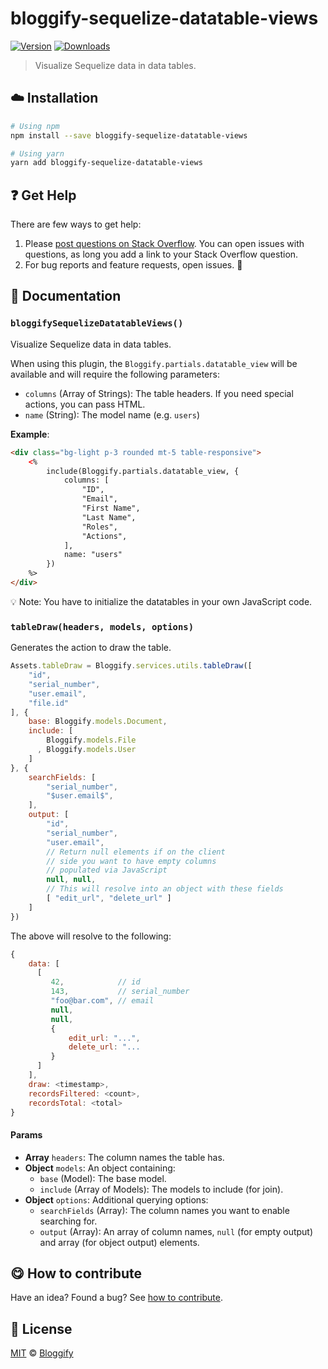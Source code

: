 <!-- Please do not edit this file. Edit the `blah` field in the `package.json` instead. If in doubt, open an issue. -->


















# bloggify-sequelize-datatable-views

 [![Version](https://img.shields.io/npm/v/bloggify-sequelize-datatable-views.svg)](https://www.npmjs.com/package/bloggify-sequelize-datatable-views) [![Downloads](https://img.shields.io/npm/dt/bloggify-sequelize-datatable-views.svg)](https://www.npmjs.com/package/bloggify-sequelize-datatable-views)







> Visualize Sequelize data in data tables.

















## :cloud: Installation

```sh
# Using npm
npm install --save bloggify-sequelize-datatable-views

# Using yarn
yarn add bloggify-sequelize-datatable-views
```






















## :question: Get Help

There are few ways to get help:



 1. Please [post questions on Stack Overflow](https://stackoverflow.com/questions/ask). You can open issues with questions, as long you add a link to your Stack Overflow question.
 2. For bug reports and feature requests, open issues. :bug:





## :memo: Documentation


### `bloggifySequelizeDatatableViews()`
Visualize Sequelize data in data tables.

When using this plugin, the `Bloggify.partials.datatable_view` will be
available and will require the following parameters:

  - `columns` (Array of Strings): The table headers. If you need special actions, you can pass HTML.
  - `name` (String): The model name (e.g. `users`)

**Example**:

```html
<div class="bg-light p-3 rounded mt-5 table-responsive">
    <%
        include(Bloggify.partials.datatable_view, {
            columns: [
                "ID",
                "Email",
                "First Name",
                "Last Name",
                "Roles",
                "Actions",
            ],
            name: "users"
        })
    %>
</div>
```

:bulb: Note: You have to initialize the datatables in your own JavaScript code.

### `tableDraw(headers, models, options)`
Generates the action to draw the table.

```js
Assets.tableDraw = Bloggify.services.utils.tableDraw([
    "id",
    "serial_number",
    "user.email",
    "file.id"
], {
    base: Bloggify.models.Document,
    include: [
        Bloggify.models.File
      , Bloggify.models.User
    ]
}, {
    searchFields: [
        "serial_number",
        "$user.email$",
    ],
    output: [
        "id",
        "serial_number",
        "user.email",
        // Return null elements if on the client
        // side you want to have empty columns
        // populated via JavaScript
        null, null,
        // This will resolve into an object with these fields
        [ "edit_url", "delete_url" ]
    ]
})
```

The above will resolve to the following:

```js
{
    data: [
      [
         42,            // id
         143,           // serial_number
         "foo@bar.com", // email
         null,
         null,
         {
             edit_url: "...",
             delete_url: "...
         }
      ]
    ],
    draw: <timestamp>,
    recordsFiltered: <count>,
    recordsTotal: <total>
}
```

#### Params

- **Array** `headers`: The column names the table has.
- **Object** `models`: An object containing:
     - `base` (Model): The base model.
     - `include` (Array of Models): The models to include (for join).
- **Object** `options`: Additional querying options:
     - `searchFields` (Array): The column names you want to enable searching for.
     - `output` (Array): An array of column names, `null` (for empty output) and array (for object output) elements.














## :yum: How to contribute
Have an idea? Found a bug? See [how to contribute][contributing].
























## :scroll: License

[MIT][license] © [Bloggify][website]






[license]: /LICENSE
[website]: https://bloggify.org
[contributing]: /CONTRIBUTING.md
[docs]: /DOCUMENTATION.md
